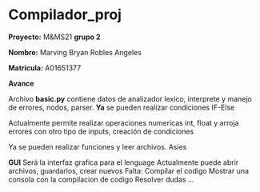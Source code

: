 # Compilador_proj



**Proyecto:**  M&MS21 **grupo 2**

**Nombre:** Marving Bryan Robles Angeles

**Matricula:** A01651377

**Avance** 

Archivo **basic.py** contiene datos de analizador lexico, interprete y manejo de errores, nodos, parser.
**Ya** se pueden realizar condiciones IF-Else


Actualmente permite realizar operaciones numericas int, float y arroja errores con otro tipo de inputs, creación de condiciones

Ya se pueden realizar funciones y leer archivos. Asies 


**GUI** 
Será la interfaz grafica para el lenguage
Actualmente puede abrir archivos, guardarlos, crear nuevos
Falta: 
    Compilar el codigo
    Mostrar una consola con la compilacion de codigo
    Resolver dudas ...


